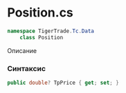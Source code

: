 
# Position.cs
```csharp
namespace TigerTrade.Tc.Data  
    class Position
```

Описание

### Синтаксис
```csharp
public double? TpPrice { get; set; }
```
